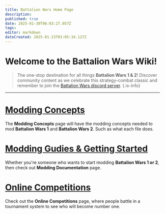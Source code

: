 ```yaml
---
title: Battalion Wars Home Page
description: 
published: true
date: 2025-01-30T06:03:27.057Z
tags: 
editor: markdown
dateCreated: 2025-01-23T03:05:34.127Z
---
```


# Welcome to the Battalion Wars Wiki!

> The one-stop destination for all things **Battalion Wars 1 & 2**! Discover community content as we celebrate this strategy-combat classic and remember to join the [Battalion Wars discord server](https://discord.gg/aPvrTsDARJ).
{.is-info}

---

# [Modding Concepts](/en/home/Modding-Concepts)

The **Modding Concepts** page will have the modding concepts needed to mod **Battalion Wars 1** and **Battalion Wars 2**. Such as what each file does.

# [Modding Gudies & Getting Started](/en/home/Modding-Documentation)

Whether you're someone who wants to start modding **Battalion Wars 1 or 2**, then check out **Modding Documentation** page.

# [Online Competitions](/en/home/Online-Competitions)

Check out the **Online Competitions** page, where people battle in a tournament system to see who will become number one.